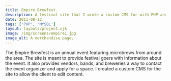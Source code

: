 ```yaml
---
title: Empire Brewfest.
description: A festival site that I wrote a custom CMS for with PHP and MYSQL.
date: 2011-08-12
tags: ['PHP', 'MYSQL']
layout: layouts/project.njk
image: /img/screens/empire1.jpg
image_alt: A merchandise page.
---
```

The Empire Brewfest is an annual event featuring microbrews from around the area. The site is meant to provide festival goers with information about the event. It also provides vendors, bands, and breweries a way to contact the event organizer and apply for a space. I created a custom CMS for the site to allow the client to edit content.

